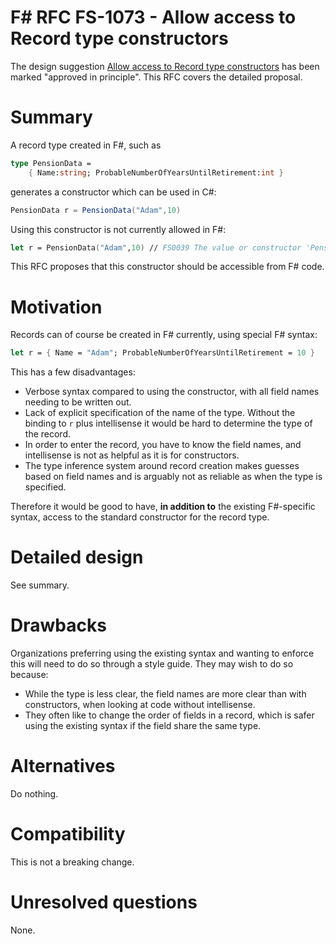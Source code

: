 # F# RFC FS-1073 - Allow access to Record type constructors

The design suggestion [Allow access to Record type constructors](https://github.com/fsharp/fslang-suggestions/issues/722) has been marked "approved in principle". This RFC covers the detailed proposal.

# Summary

A record type created in F#, such as
```fsharp
type PensionData =
    { Name:string; ProbableNumberOfYearsUntilRetirement:int }
```

generates a constructor which can be used in C#: 

```csharp
PensionData r = PensionData("Adam",10)
```

Using this constructor is not currently allowed in F#:
```fsharp
let r = PensionData("Adam",10) // FS0039 The value or constructor 'PensionData' is not defined.
```

This RFC proposes that this constructor should be accessible from F# code.

# Motivation

Records can of course be created in F# currently, using special F# syntax:

```fsharp
let r = { Name = "Adam"; ProbableNumberOfYearsUntilRetirement = 10 }
```

This has a few disadvantages:
- Verbose syntax compared to using the constructor, with all field names needing to be written out.
- Lack of explicit specification of the name of the type. Without the binding to `r` plus intellisense it would be hard to determine the type of the record.
- In order to enter the record, you have to know the field names, and intellisense is not as helpful as it is for constructors.
- The type inference system around record creation makes guesses based on field names and is arguably not as reliable as when the type is specified.

Therefore it would be good to have, **in addition to** the existing F#-specific syntax, access to the standard constructor for the record type.

# Detailed design

See summary.

# Drawbacks

Organizations preferring using the existing syntax and wanting to enforce this will need to do so through a style guide.
They may wish to do so because:
- While the type is less clear, the field names are more clear than with constructors, when looking at code without intellisense.
- They often like to change the order of fields in a record, which is safer using the existing syntax if the field share the same type.

# Alternatives

Do nothing.

# Compatibility

This is not a breaking change.

# Unresolved questions

None.
